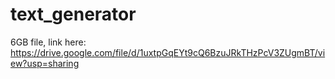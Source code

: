 # text_generator
6GB file, link here: https://drive.google.com/file/d/1uxtpGqEYt9cQ6BzuJRkTHzPcV3ZUgmBT/view?usp=sharing
